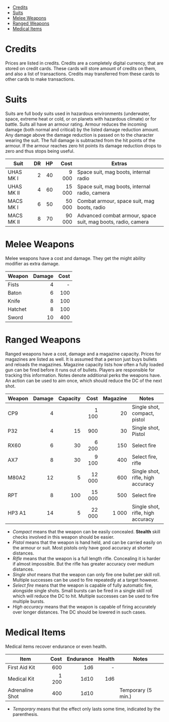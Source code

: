 <!-- TOC -->

- [Credits](#credits)
- [Suits](#suits)
- [Melee Weapons](#melee-weapons)
- [Ranged Weapons](#ranged-weapons)
- [Medical Items](#medical-items)

<!-- /TOC -->


# Credits

Prices are listed in credits. Credits are a completely digital currency,
that are stored on credit cards. These cards will store amount of credits
on them, and also a list of transactions. Credits may transferred from
these cards to other cards to make transactions.

# Suits

Suits are full body suits used in hazardous environments (underwater, space,
extreme heat or cold, or on planets with hazardous climate) or for battle.
Suits all have an armour rating. Armour reduces the incoming damage (both
normal and critical) by the listed damage reduction amount. Any damage above
the damage reduction is passed on to the character wearing the suit. The
full damage is subtracted from the hit points of the armour. If the armour
reaches zero hit points its damage reduction drops to zero and thus stops
being useful.

| Suit       |  DR |  HP |   Cost | Extras                                                       |
| ---------- | --: | --: | -----: | ------------------------------------------------------------ |
| UHAS MK I  |   2 |  40 |  9 000 | Space suit, mag boots, internal radio                        |
| UHAS MK II |   4 |  60 | 15 000 | Space suit, mag boots, internal radio, camera                |
| MACS MK I  |   6 |  50 | 50 000 | Combat armour, space suit, mag boots, radio                  |
| MACS MK II |   8 |  70 | 90 000 | Advanced combat armour, space suit, mag boots, radio, camera |

# Melee Weapons

Melee weapons have a cost and damage. They get the might ability modifier
as extra damage.

| Weapon  | Damage | Cost |
| ------- | -----: | ---: |
| Fists   |      4 |    - |
| Baton   |      6 |  100 |
| Knife   |      8 |  100 |
| Hatchet |      8 |  100 |
| Sword   |     10 |  400 |

# Ranged Weapons

Ranged weapons have a cost, damage and a magazine capacity. Prices for
magazines are listed as well. It is assumed that a person just buys
bullets and reloads the magazines. Magazine capacity lists how often
a fully loaded gun can be fired before it runs out of bullets. Players
are responsible for tracking this information. Notes denote additional
perks the weapons have. An action can be used to aim once, which should
reduce the DC of the next shot.

| Weapon | Damage | Capacity |   Cost | Magazine | Notes                             |
| ------ | -----: | -------: | -----: | -------: | --------------------------------- |
| CP9    |      4 |          |  1 100 |       20 | Single shot, compact, pistol      |
| P32    |      4 |       15 |    900 |       30 | Single shot, Pistol               |
| RX60   |      6 |       30 |  6 200 |      150 | Select fire                       |
| AX7    |      8 |       30 |  9 100 |      400 | Select fire, rifle                |
| M80A2  |     12 |        5 | 12 000 |      600 | Single shot, rifle, high accuracy |
| RPT    |      8 |      100 | 15 000 |      500 | Select fire                       |
| HP3 A1 |     14 |        5 | 22 000 |    1 000 | Single shot, rifle, high accuracy |

* *Compact* means that the weapon can be easily concealed. **Stealth**
  skill checks involved in this weapon should be easier.
* *Pistol* means that the weapon is hand held, and can be carried easily
  on the armour or suit. Most pistols only have good accuracy at shorter
  distances.
* *Rifle* means that the weapon is a full length rifle. Concealing it is
  harder if almost impossible. But the rifle has greater accuracy over
  medium distances.
* *Single shot* means that the weapon can only fire one bullet per skill
  roll. Multiple successes can be used to fire repeatedly at a target
  however.
* *Select fire* means that the weapon is capable of fully automatic fire,
  alongside single shots. Small bursts can be fired in a single skill
  roll which will reduce the DC to hit. Multiple successes can be used to
  fire multiple bursts.
* *High accuracy* means that the weapon is capable of firing accurately
  over longer distances. The DC should be lowered in such cases.

# Medical Items

Medical items recover endurance or even health.

| Item            |  Cost | Endurance | Health | Notes              |
| --------------- | ----: | --------: | -----: | ------------------ |
| First Aid Kit   |   600 |       1d6 |      - |                    |
| Medical Kit     | 1 200 |      1d10 |    1d6 |                    |
| Adrenaline Shot |   400 |      1d10 |        | Temporary (5 min.) |

* *Temporary* means that the effect only lasts some time, indicated by the
  parenthesis.